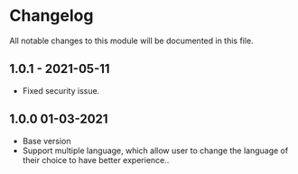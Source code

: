 

# Changelog
All notable changes to this module will be documented in this file.

## 1.0.1 - 2021-05-11
- Fixed security issue.

## 1.0.0 01-03-2021

- Base version
- Support multiple language, which allow user to change the language of their choice to have better experience.. 

